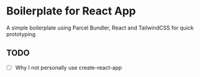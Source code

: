 # Boilerplate for React App

A simple boilerplate using Parcel Bundler, React and TailwindCSS for quick prototyping

## TODO
- [ ] Why I not personally use create-react-app 